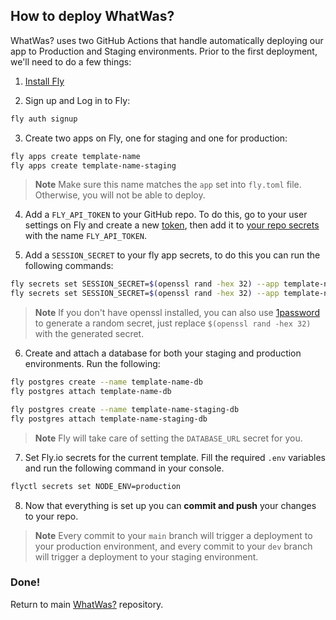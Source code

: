 ## How to deploy WhatWas?

WhatWas? uses two GitHub Actions that handle automatically deploying our app to
Production and Staging environments. Prior to the first deployment, we'll need
to do a few things:

1. [Install Fly](https://fly.io/docs/getting-started/installing-flyctl/)

2. Sign up and Log in to Fly:

```sh
fly auth signup
```

3. Create two apps on Fly, one for staging and one for production:

```sh
fly apps create template-name
fly apps create template-name-staging
```

> **Note** Make sure this name matches the `app` set into `fly.toml` file.
> Otherwise, you will not be able to deploy.

4. Add a `FLY_API_TOKEN` to your GitHub repo. To do this, go to your user
   settings on Fly and create a new
   [token](https://web.fly.io/user/personal_access_tokens/new), then add it to
   [your repo secrets](https://docs.github.com/en/actions/security-guides/encrypted-secrets)
   with the name `FLY_API_TOKEN`.

5. Add a `SESSION_SECRET` to your fly app secrets, to do this you can run the
   following commands:

```sh
fly secrets set SESSION_SECRET=$(openssl rand -hex 32) --app template-name
fly secrets set SESSION_SECRET=$(openssl rand -hex 32) --app template-name-staging
```

> **Note** If you don't have openssl installed, you can also use
> [1password](https://1password.com/password-generator/) to generate a random
> secret, just replace `$(openssl rand -hex 32)` with the generated secret.

6. Create and attach a database for both your staging and production
   environments. Run the following:

```sh
fly postgres create --name template-name-db
fly postgres attach template-name-db

fly postgres create --name template-name-staging-db
fly postgres attach template-name-staging-db
```

> **Note** Fly will take care of setting the `DATABASE_URL` secret for you.

7. Set Fly.io secrets for the current template. Fill the required `.env`
   variables and run the following command in your console.

```sh
flyctl secrets set NODE_ENV=production
```

8. Now that everything is set up you can **commit and push** your changes to
   your repo.

> **Note** Every commit to your `main` branch will trigger a deployment to your
> production environment, and every commit to your `dev` branch will trigger a
> deployment to your staging environment.

### Done!

Return to main [WhatWas?](https://github.com/what-was/whatwas) repository.
